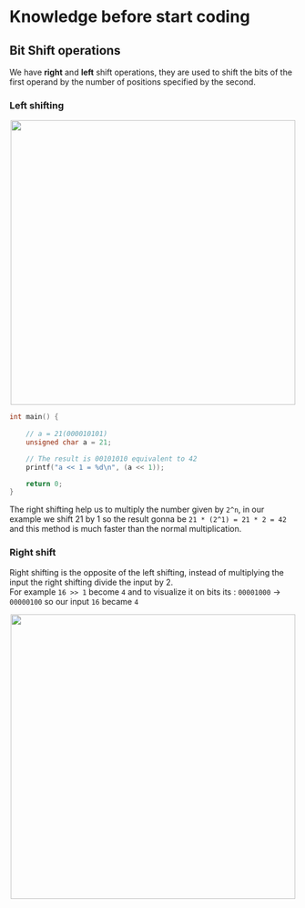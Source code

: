 # Knowledge before start coding

## Bit Shift operations

We have **right** and **left** shift operations, they are used to shift the bits of the first operand by the number of positions specified  by the second.  
### Left shifting 

<p align = "center">
	<img src = "https://i.imgur.com/jhCEk80.png" width = "500">
</p>

```c
int main() {
  
    // a = 21(000010101)
    unsigned char a = 21;

    // The result is 00101010 equivalent to 42
    printf("a << 1 = %d\n", (a << 1));

    return 0;
}
```

The right shifting help us to multiply the number given by `2^n`, in our example we shift 21 by 1 so the result gonna be `21 * (2^1) = 21 * 2 = 42`  and this method is much faster than the normal multiplication.     
### Right shift

Right shifting is the opposite of the left shifting, instead of multiplying the input the right shifting divide the input by 2.  
For example `16 >> 1` become `4` and to visualize it on bits its : `00001000` -> `00000100` so our input `16` became `4`    
<p align = "center">
	<img src = "https://i.imgur.com/XFbPwRQ.png" width = "500">
</p>
